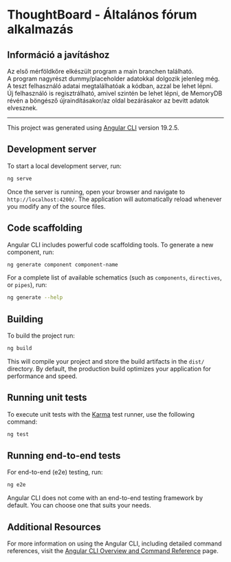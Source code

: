 # ThoughtBoard - Általános fórum alkalmazás

## Információ a javításhoz
Az első mérföldkőre elkészült program a main branchen található.  
A program nagyrészt dummy/placeholder adatokkal dolgozik jelenleg még.  
A teszt felhasználó adatai megtalálhatóak a kódban, azzal be lehet lépni.  
Új felhasználó is regisztrálható, amivel szintén be lehet lépni, de MemoryDB révén a böngésző újraindításakor/az oldal bezárásakor az bevitt adatok elvesznek.  

---

This project was generated using [Angular CLI](https://github.com/angular/angular-cli) version 19.2.5.

## Development server

To start a local development server, run:

```bash
ng serve
```

Once the server is running, open your browser and navigate to `http://localhost:4200/`. The application will automatically reload whenever you modify any of the source files.

## Code scaffolding

Angular CLI includes powerful code scaffolding tools. To generate a new component, run:

```bash
ng generate component component-name
```

For a complete list of available schematics (such as `components`, `directives`, or `pipes`), run:

```bash
ng generate --help
```

## Building

To build the project run:

```bash
ng build
```

This will compile your project and store the build artifacts in the `dist/` directory. By default, the production build optimizes your application for performance and speed.

## Running unit tests

To execute unit tests with the [Karma](https://karma-runner.github.io) test runner, use the following command:

```bash
ng test
```

## Running end-to-end tests

For end-to-end (e2e) testing, run:

```bash
ng e2e
```

Angular CLI does not come with an end-to-end testing framework by default. You can choose one that suits your needs.

## Additional Resources

For more information on using the Angular CLI, including detailed command references, visit the [Angular CLI Overview and Command Reference](https://angular.dev/tools/cli) page.
